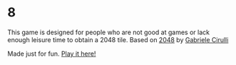 # 8
This game is designed for people who are not good at games or lack enough leisure time to obtain a 2048 tile. 
Based on [2048](http://gabrielecirulli.github.io/2048/) by [Gabriele Cirulli](http://gabrielecirulli.com/)

Made just for fun. [Play it here!](http://tliu2014.github.io/8/)